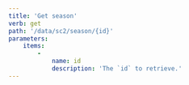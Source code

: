 ```yaml
---
title: 'Get season'
verb: get
path: '/data/sc2/season/{id}'
parameters:
    items:
        -
            name: id
            description: 'The `id` to retrieve.'
---
```


